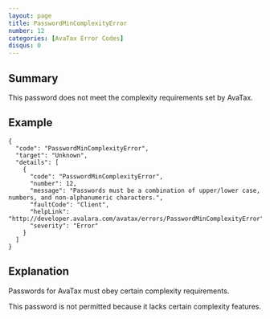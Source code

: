 ```yaml
---
layout: page
title: PasswordMinComplexityError
number: 12
categories: [AvaTax Error Codes]
disqus: 0
---
```


## Summary

This password does not meet the complexity requirements set by AvaTax.

## Example

    {
      "code": "PasswordMinComplexityError",
      "target": "Unknown",
      "details": [
        {
          "code": "PasswordMinComplexityError",
          "number": 12,
          "message": "Passwords must be a combination of upper/lower case, numbers, and non-alphanumeric characters.",
          "faultCode": "Client",
          "helpLink": "http://developer.avalara.com/avatax/errors/PasswordMinComplexityError",
          "severity": "Error"
        }
      ]
    }

## Explanation

Passwords for AvaTax must obey certain complexity requirements. 

This password is not permitted because it lacks certain complexity features.
